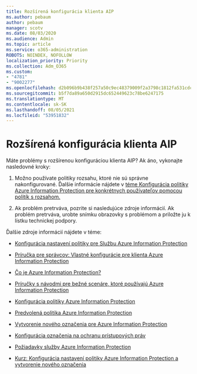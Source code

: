 ```yaml
---
title: Rozšírená konfigurácia klienta AIP
ms.author: pebaum
author: pebaum
manager: scotv
ms.date: 08/03/2020
ms.audience: Admin
ms.topic: article
ms.service: o365-administration
ROBOTS: NOINDEX, NOFOLLOW
localization_priority: Priority
ms.collection: Adm_O365
ms.custom:
- "4781"
- "9002277"
ms.openlocfilehash: d2b096b9b438f257a50c9ec48379009f2a3798c1812fa531cdc30e61a5460a1e
ms.sourcegitcommit: b5f7da89a650d2915dc652449623c78be6247175
ms.translationtype: MT
ms.contentlocale: sk-SK
ms.lasthandoff: 08/05/2021
ms.locfileid: "53951832"
---
```

# <a name="aip-client-advanced-configuration"></a>Rozšírená konfigurácia klienta AIP

Máte problémy s rozšírenou konfiguráciou klienta AIP? Ak áno, vykonajte nasledovné kroky:

1. Možno používate politiky rozsahu, ktoré nie sú správne nakonfigurované. Ďalšie informácie nájdete v [téme Konfigurácia politiky Azure Information Protection pre konkrétnych používateľov pomocou politík s rozsahom.](https://docs.microsoft.com/azure/information-protection/configure-policy-scope)

2. Ak problém pretrváva, pozrite si nasledujúce zdroje informácií. Ak problém pretrváva, urobte snímku obrazovky s problémom a priložte ju k lístku technickej podpory.

Ďalšie zdroje informácií nájdete v téme:

- [Konfigurácia nastavení politiky pre Službu Azure Information Protection](https://docs.microsoft.com/azure/information-protection/configure-policy-settings)  
    
- [Príručka pre správcov: Vlastné konfigurácie pre klienta Azure Information Protection](https://docs.microsoft.com/azure/information-protection/rms-client/client-admin-guide-customizations)  
    
- [Čo je Azure Information Protection?](https://docs.microsoft.com/azure/information-protection/what-is-information-protection)  
    
- [Príručky s návodmi pre bežné scenáre, ktoré používajú Azure Information Protection](https://docs.microsoft.com/azure/information-protection/how-to-guides)  
    
- [Konfigurácia politiky Azure Information Protection](https://docs.microsoft.com/azure/information-protection/deploy-use/configure-policy)  
    
- [Predvolená politika Azure Information Protection](https://docs.microsoft.com/azure/information-protection/deploy-use/configure-policy-default)  
    
- [Vytvorenie nového označenia pre Azure Information Protection](https://docs.microsoft.com/azure/information-protection/deploy-use/configure-policy-new-label)  
    
- [Konfigurácia označenia na ochranu prístupových práv](https://docs.microsoft.com/azure/information-protection/deploy-use/configure-policy-protection)  
    
- [Požiadavky služby Azure Information Protection](https://docs.microsoft.com/azure/information-protection/get-started/requirements)

- [Kurz: Konfigurácia nastavení politiky Azure Information Protection a vytvorenie nového označenia](https://docs.microsoft.com/azure/information-protection/get-started/infoprotect-quick-start-tutorial)